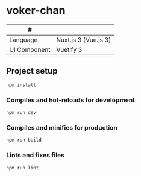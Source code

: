 # voker-chan

| # | |
| ---- | ---- |
| Language| Nuxt.js 3 (Vue.js 3) |
| UI Component | Vuetify 3 |

## Project setup
```
npm install
```

### Compiles and hot-reloads for development
```
npm run dev
```

### Compiles and minifies for production
```
npm run build
```

### Lints and fixes files
```
npm run lint
```
</details>
